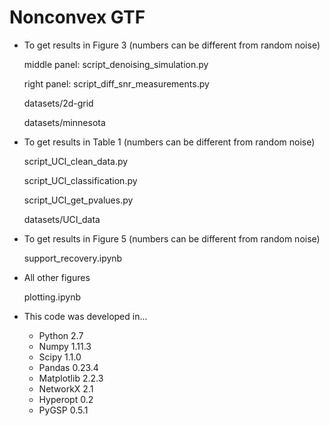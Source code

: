 # Nonconvex GTF

* To get results in Figure 3 (numbers can be different from random noise)

    middle panel: script_denoising_simulation.py 

    right panel: script_diff_snr_measurements.py

    datasets/2d-grid

    datasets/minnesota


* To get results in Table 1 (numbers can be different from random noise)

	script_UCI_clean_data.py

	script_UCI_classification.py

	script_UCI_get_pvalues.py

	datasets/UCI_data


* To get results in Figure 5 (numbers can be different from random noise)

	support_recovery.ipynb


* All other figures

	plotting.ipynb


* This code was developed in...
	* Python 2.7
	* Numpy 1.11.3
	* Scipy 1.1.0
	* Pandas 0.23.4
	* Matplotlib 2.2.3
	* NetworkX 2.1
	* Hyperopt 0.2
	* PyGSP 0.5.1
	
